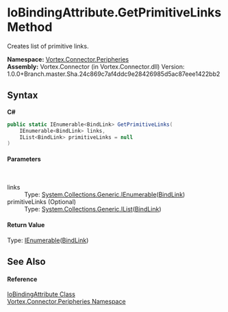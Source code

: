 # IoBindingAttribute.GetPrimitiveLinks Method 
 

Creates list of primitive links.

**Namespace:**&nbsp;<a href="N_Vortex_Connector_Peripheries.md">Vortex.Connector.Peripheries</a><br />**Assembly:**&nbsp;Vortex.Connector (in Vortex.Connector.dll) Version: 1.0.0+Branch.master.Sha.24c869c7af4ddc9e28426985d5ac87eee1422bb2

## Syntax

**C#**<br />
``` C#
public static IEnumerable<BindLink> GetPrimitiveLinks(
	IEnumerable<BindLink> links,
	IList<BindLink> primitiveLinks = null
)
```


#### Parameters
&nbsp;<dl><dt>links</dt><dd>Type: <a href="https://docs.microsoft.com/dotnet/api/system.collections.generic.ienumerable-1" target="_blank">System.Collections.Generic.IEnumerable</a>(<a href="T_Vortex_Connector_Peripheries_BindLink.md">BindLink</a>)<br /></dd><dt>primitiveLinks (Optional)</dt><dd>Type: <a href="https://docs.microsoft.com/dotnet/api/system.collections.generic.ilist-1" target="_blank">System.Collections.Generic.IList</a>(<a href="T_Vortex_Connector_Peripheries_BindLink.md">BindLink</a>)<br /></dd></dl>

#### Return Value
Type: <a href="https://docs.microsoft.com/dotnet/api/system.collections.generic.ienumerable-1" target="_blank">IEnumerable</a>(<a href="T_Vortex_Connector_Peripheries_BindLink.md">BindLink</a>)<br />

## See Also


#### Reference
<a href="T_Vortex_Connector_Peripheries_IoBindingAttribute.md">IoBindingAttribute Class</a><br /><a href="N_Vortex_Connector_Peripheries.md">Vortex.Connector.Peripheries Namespace</a><br />